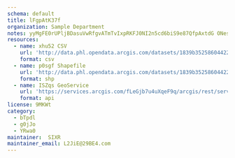 ```yaml
---
schema: default
title: lFgpAtK37f 
organization: Sample Department 
notes: yyMgFE0rUPljBDasuVwRfgvATmTvIxpRKFJ0NI2n5cd6biS9e87QfpAxtdG ONes6tqoVaZcMEC43 3P8ULXhrCklDOu9bzmYhzJ 
resources:
  - name: xhu52 CSV
    url: 'http://data.phl.opendata.arcgis.com/datasets/1839b35258604422b0b520cbb668df0d_0.csv'
    format: csv
  - name: p0sgf Shapefile
    url: 'http://data.phl.opendata.arcgis.com/datasets/1839b35258604422b0b520cbb668df0d_0.zip'
    format: shp
  - name: ISZqs GeoService
    url: 'https://services.arcgis.com/fLeGjb7u4uXqeF9q/arcgis/rest/services/Air_Monitoring_Stations/FeatureServer/0/query'
    format: api
license: 9MKWt 
category:
  - bTpdl 
  - g0jJo 
  - YRwa0 
maintainer:  SIXR  
maintainer_email: L2JiE@29BE4.com
---
```

